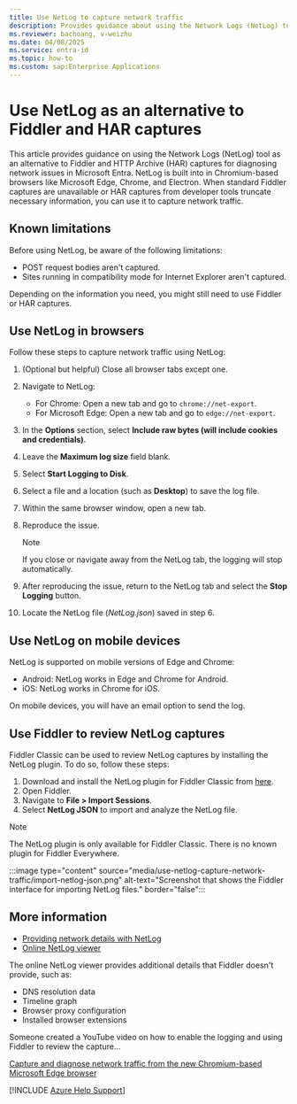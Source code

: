 ```yaml
---
title: Use NetLog to capture network traffic
description: Provides guidance about using the Network Logs (NetLog) tool as an alternative to Fiddler and HTTP Archive (HAR) captures.
ms.reviewer: bachoang, v-weizhu
ms.date: 04/08/2025
ms.service: entra-id
ms.topic: how-to
ms.custom: sap:Enterprise Applications
---
```

# Use NetLog as an alternative to Fiddler and HAR captures

This article provides guidance on using the Network Logs (NetLog) tool as an alternative to Fiddler and HTTP Archive (HAR) captures for diagnosing network issues in Microsoft Entra. NetLog is built into in Chromium-based browsers like Microsoft Edge, Chrome, and Electron. When standard Fiddler captures are unavailable or HAR captures from developer tools truncate necessary information, you can use it to capture network traffic.

## Known limitations

Before using NetLog, be aware of the following limitations:

- POST request bodies aren't captured.
- Sites running in compatibility mode for Internet Explorer aren't captured.

Depending on the information you need, you might still need to use Fiddler or HAR captures.

## Use NetLog in browsers

Follow these steps to capture network traffic using NetLog:

1. (Optional but helpful) Close all browser tabs except one.
1. Navigate to NetLog:
    - For Chrome: Open a new tab and go to `chrome://net-export`.
    - For Microsoft Edge: Open a new tab and go to `edge://net-export`.
1. In the **Options** section, select **Include raw bytes (will include cookies and credentials)**.
1. Leave the **Maximum log size** field blank.
1. Select **Start Logging to Disk**.
1. Select a file and a location (such as **Desktop**) to save the log file.
1. Within the same browser window, open a new tab.
1. Reproduce the issue.

    > [!NOTE]
    > If you close or navigate away from the NetLog tab, the logging will stop automatically.
1. After reproducing the issue, return to the NetLog tab and select the **Stop Logging** button.
1. Locate the NetLog file (*NetLog.json*) saved in step 6.

## Use NetLog on mobile devices

NetLog is supported on mobile versions of Edge and Chrome:

- Android: NetLog works in Edge and Chrome for Android.
- iOS: NetLog works in Chrome for iOS.

On mobile devices, you will have an email option to send the log.

## Use Fiddler to review NetLog captures

Fiddler Classic can be used to review NetLog captures by installing the NetLog plugin. To do so, follow these steps:

1. Download and install the NetLog plugin for Fiddler Classic from [here](https://bayden.com/dl/FiddlerImportNetLog.exe).
2. Open Fiddler.
3. Navigate to **File > Import Sessions**.
4. Select **NetLog JSON** to import and analyze the NetLog file.

> [!NOTE]
> The NetLog plugin is only available for Fiddler Classic. There is no known plugin for Fiddler Everywhere.

 :::image type="content" source="media/use-netlog-capture-network-traffic/import-netlog-json.png" alt-text="Screenshot that shows the Fiddler interface for importing NetLog files." border="false":::

## More information

- [Providing network details with NetLog](https://dev.chromium.org/for-testers/providing-network-details)
- [Online NetLog viewer](https://netlog-viewer.appspot.com/#import)

The online NetLog viewer provides additional details that Fiddler doesn't provide, such as:

- DNS resolution data
- Timeline graph
- Browser proxy configuration
- Installed browser extensions

Someone created a YouTube video on how to enable the logging and using Fiddler to review the capture…

[Capture and diagnose network traffic from the new Chromium-based Microsoft Edge browser](https://www.youtube.com/watch?v=2RGdZbGgskk)

[!INCLUDE [Azure Help Support](../../../includes/azure-help-support.md)]